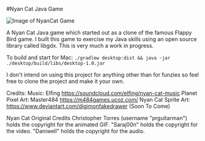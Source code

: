 #Nyan Cat Java Game

![Image of NyanCat Game](https://i.imgur.com/vtPmpK2.png)

A Nyan Cat Java game which started out as a clone of the famous Flappy Bird game.
I built this game to exercise my Java skills using an open source library called libgdx.
This is very much a work in progress.


To build and start for Mac: `./gradlew desktop:dist && java -jar ./desktop/build/libs/desktop-1.0.jar`

I don't intend on using this project for anything other than for funzies so feel free to clone the project and make it your own.

Credits:
Music: Elfing https://soundcloud.com/elfing/nyan-cat-music
Planet Pixel Art: Master484 https://m484games.ucoz.com/
Nyan Cat Sprite Art: https://www.deviantart.com/digimonfakedrawer (Soon To Come)

Nyan Cat Original Credits
Christopher Torres (username "prguitarman") holds the copyright for the animated GIF.
"Saraj00n" holds the copyright for the video.
"Daniwell" holds the copyright for the audio.
